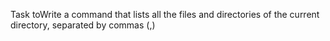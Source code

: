 Task toWrite a command that lists all the files and directories of the current directory, separated by commas (,)
